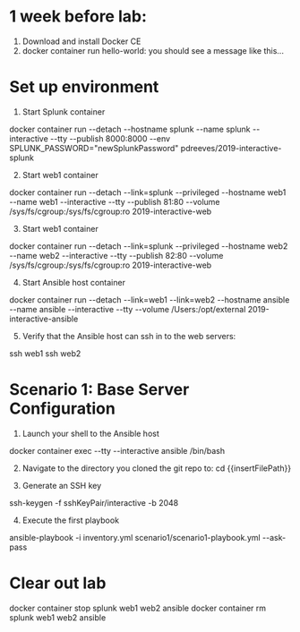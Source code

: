 
# 1 week before lab:
1. Download and install Docker CE
2. docker container run hello-world: you should see a message like this...

# Set up environment

1. Start Splunk container

docker container run --detach --hostname splunk --name splunk --interactive --tty --publish 8000:8000 --env SPLUNK_PASSWORD="newSplunkPassword" pdreeves/2019-interactive-splunk

2. Start web1 container

docker container run --detach --link=splunk --privileged --hostname web1 --name web1 --interactive --tty --publish 81:80 --volume /sys/fs/cgroup:/sys/fs/cgroup:ro 2019-interactive-web

3. Start web1 container

docker container run --detach --link=splunk --privileged --hostname web2 --name web2 --interactive --tty --publish 82:80 --volume /sys/fs/cgroup:/sys/fs/cgroup:ro 2019-interactive-web

4. Start Ansible host container

docker container run --detach --link=web1 --link=web2 --hostname ansible --name ansible --interactive --tty  --volume /Users:/opt/external 2019-interactive-ansible

5. Verify that the Ansible host can ssh in to the web servers:

ssh web1
ssh web2


# Scenario 1: Base Server Configuration

1. Launch your shell to the Ansible host

docker container exec --tty --interactive ansible /bin/bash

2. Navigate to the directory you cloned the git repo to: cd {{insertFilePath}}

3. Generate an SSH key

ssh-keygen -f sshKeyPair/interactive -b 2048

4. Execute the first playbook

ansible-playbook -i inventory.yml scenario1/scenario1-playbook.yml --ask-pass


# Clear out lab
docker container stop splunk web1 web2 ansible
docker container rm splunk web1 web2 ansible
